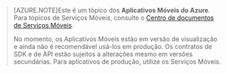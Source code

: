 >[AZURE.NOTE]Este é um tópico dos **Aplicativos Móveis do Azure**. Para tópicos de Serviços Móveis, consulte o [Centro de documentos de Serviços Móveis](/documentation/services/mobile-services/).
>
>No momento, os Aplicativos Móveis estão em versão de visualização e ainda não é recomendável usá-los em produção. Os contratos de SDK e de API estão sujeitos a alterações mesmo em versões secundárias. Para aplicativos de produção, utilize os Serviços Móveis.

<!---HONumber=August15_HO8-->